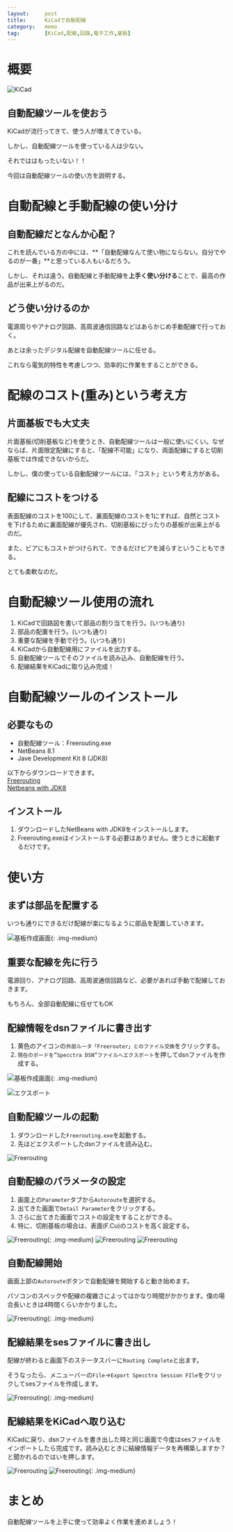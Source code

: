 ```yaml
---
layout:		post
title:		KiCadで自動配線
category:	memo
tag:		[KiCad,配線,回路,電子工作,基板]
---
```


# 概要

![KiCad](kicad.jpg)

## 自動配線ツールを使おう

KiCadが流行ってきて、使う人が増えてきている。

しかし、自動配線ツールを使っている人は少ない。

それでははもったいない！！

今回は自動配線ツールの使い方を説明する。

# 自動配線と手動配線の使い分け

## 自動配線だとなんか心配？

これを読んでいる方の中には、**「自動配線なんて使い物にならない。自分でやるのが一番」**と思っている人もいるだろう。

しかし、それは違う。自動配線と手動配線を**上手く使い分ける**ことで、最高の作品が出来上がるのだ。

## どう使い分けるのか

電源周りやアナログ回路、高周波通信回路などはあらかじめ手動配線で行っておく。

あとは余ったデジタル配線を自動配線ツールに任せる。

これなら電気的特性を考慮しつつ、効率的に作業をすることができる。

# 配線のコスト(重み)という考え方

## 片面基板でも大丈夫

片面基板(切削基板など)を使うとき、自動配線ツールは一般に使いにくい。なぜならば、片面限定配線にすると、「配線不可能」になり、両面配線にすると切削基板では作成できないからだ。

しかし、僕の使っている自動配線ツールには、「コスト」という考え方がある。

## 配線にコストをつける

表面配線のコストを100にして、裏面配線のコストを1にすれば、自然とコストを下げるために裏面配線が優先され、切削基板にぴったりの基板が出来上がるのだ。

また、ビアにもコストがつけられて、できるだけビアを減らすということもできる。

とても柔軟なのだ。

# 自動配線ツール使用の流れ

  1. KiCadで回路図を書いて部品の割り当てを行う。(いつも通り)
  1. 部品の配置を行う。(いつも通り)
  1. 重要な配線を手動で行う。(いつも通り)
  1. KiCadから自動配線用にファイルを出力する。
  1. 自動配線ツールでそのファイルを読み込み、自動配線を行う。
  1. 配線結果をKiCadに取り込み完成！

# 自動配線ツールのインストール

## 必要なもの

  * 自動配線ツール：Freerouting.exe
  * NetBeans 8.1
  * Jave Development Kit 8 (JDK8)

以下からダウンロードできます。  
[Freerouting](https://github.com/freerouting/freerouting/raw/master/binaries/FreeRouting.exe)  
[Netbeans with JDK8](http://www.oracle.com/technetwork/java/javase/downloads/index.html)  

## インストール

  1. ダウンロードしたNetBeans with JDK8をインストールします。
  1. Freerouting.exeはインストールする必要はありません。使うときに起動するだけです。

# 使い方

## まずは部品を配置する

いつも通りにできるだけ配線が楽になるように部品を配置していきます。

![基板作成画面](parts.png){: .img-medium}

## 重要な配線を先に行う

電源回り、アナログ回路、高周波通信回路など、必要があれば手動で配線しておきます。

もちろん、全部自動配線に任せてもOK

## 配線情報をdsnファイルに書き出す

  1. 黄色のアイコンの`外部ルータ「Freerouter」とのファイル交換`をクリックする。
  1. `現在のボードを”Specctra DSN”ファイルへエクスポート`を押してdsnファイルを作成する。

![基板作成画面](pcb.png){: .img-medium}

![エクスポート](exp.png)

## 自動配線ツールの起動

  1. ダウンロードした`Freerouting.exe`を起動する。
  1. 先ほどエクスポートしたdsnファイルを読み込む。

![Freerouting](freerouting.png)

## 自動配線のパラメータの設定

  1. 画面上の`Parameter`タブから`Autoroute`を選択する。
  1. 出てきた画面で`Detail Parameter`をクリックする。
  1. さらに出てきた画面でコストの設定をすることができる。
  1. 特に、切削基板の場合は、表面(F.Cu)のコストを高く設定する。

![Freerouting](menu.png){: .img-medium}
![Freerouting](layer.png)
![Freerouting](param.png)

## 自動配線開始

画面上部の`Autoroute`ボタンで自動配線を開始すると動き始めます。

パソコンのスペックや配線の複雑さによってはかなり時間がかかります。僕の場合長いときは4時間くらいかかりました。

![Freerouting](board.png){: .img-medium}

## 配線結果をsesファイルに書き出し

配線が終わると画面下のステータスバーに`Routing Complete`と出ます。

そうなったら、メニューバーの`File`→`Export Specctra Session FIle`をクリックしてsesファイルを作成します。

![Freerouting](save.png){: .img-medium}

## 配線結果をKiCadへ取り込む

KiCadに戻り、dsnファイルを書き出した時と同じ画面で今度はsesファイルをインポートしたら完成です。読み込むときに結線情報データを再構築しますか？と聞かれるのではいを押します。

![Freerouting](import.png)
![Freerouting](complete.png){: .img-medium}

# まとめ

自動配線ツールを上手に使って効率よく作業を進めましょう！

